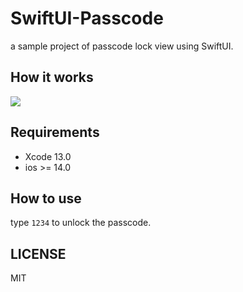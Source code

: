 # SwiftUI-Passcode
a sample project of passcode lock view using SwiftUI.

## How it works
![](https://raw.githubusercontent.com/wiki/mitolog/SwiftUI-Passcode/images/SwiftUI-Passcode.gif)

## Requirements

- Xcode 13.0
- ios >= 14.0

## How to use

type `1234` to unlock the passcode. 

## LICENSE

MIT
